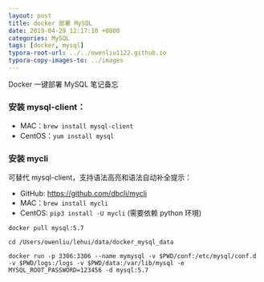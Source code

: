 ```yaml
---
layout: post
title: docker 部署 MySQL
date: 2019-04-29 12:17:10 +0800
categories: MySQL
tags: [docker, mysql]
typora-root-url: ../../owenliu1122.github.io
typora-copy-images-to: ../images
---
```


Docker 一键部署 MySQL 笔记备忘

### 安装 mysql-client：

- MAC：`brew install mysql-client`
- CentOS：`yum install mysql`

### 安装 mycli 

可替代 mysql-client，支持语法高亮和语法自动补全提示：

- GitHub: <https://github.com/dbcli/mycli>
- MAC：`brew install mycli`
- CentOS: `pip3 install -U mycli` (需要依赖 python 环境)

```shell
docker pull mysql:5.7

cd /Users/owenliu/lehui/data/docker_mysql_data

docker run -p 3306:3306 --name mymysql -v $PWD/conf:/etc/mysql/conf.d -v $PWD/logs:/logs -v $PWD/data:/var/lib/mysql -e MYSQL_ROOT_PASSWORD=123456 -d mysql:5.7
```